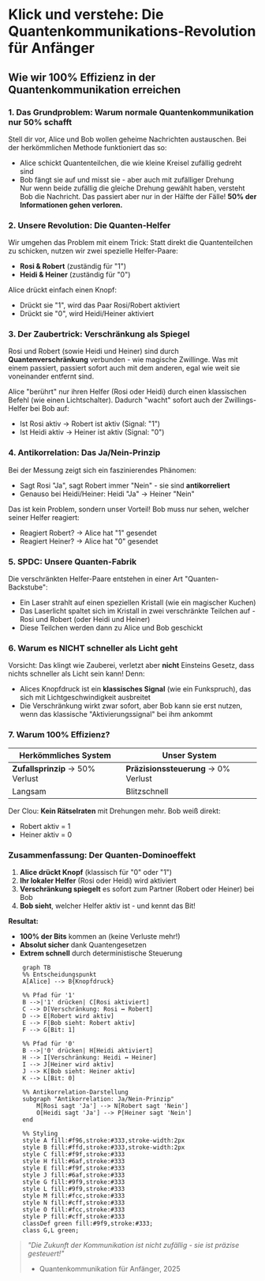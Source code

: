 # Klick und verstehe: Die Quantenkommunikations-Revolution für Anfänger  
## Wie wir 100% Effizienz in der Quantenkommunikation erreichen  

### 1. Das Grundproblem: Warum normale Quantenkommunikation nur 50% schafft  
Stell dir vor, Alice und Bob wollen geheime Nachrichten austauschen. Bei der herkömmlichen Methode funktioniert das so:  
- Alice schickt Quantenteilchen, die wie kleine Kreisel zufällig gedreht sind  
- Bob fängt sie auf und misst sie - aber auch mit zufälliger Drehung  
Nur wenn beide zufällig die gleiche Drehung gewählt haben, versteht Bob die Nachricht. Das passiert aber nur in der Hälfte der Fälle! **50% der Informationen gehen verloren.**  

### 2. Unsere Revolution: Die Quanten-Helfer  
Wir umgehen das Problem mit einem Trick: Statt direkt die Quantenteilchen zu schicken, nutzen wir zwei spezielle Helfer-Paare:  
- **Rosi & Robert** (zuständig für "1")  
- **Heidi & Heiner** (zuständig für "0")  

Alice drückt einfach einen Knopf:  
- Drückt sie "1", wird das Paar Rosi/Robert aktiviert  
- Drückt sie "0", wird Heidi/Heiner aktiviert  

### 3. Der Zaubertrick: Verschränkung als Spiegel  
Rosi und Robert (sowie Heidi und Heiner) sind durch **Quantenverschränkung** verbunden - wie magische Zwillinge. Was mit einem passiert, passiert sofort auch mit dem anderen, egal wie weit sie voneinander entfernt sind.  

Alice "berührt" nur ihren Helfer (Rosi oder Heidi) durch einen klassischen Befehl (wie einen Lichtschalter). Dadurch "wacht" sofort auch der Zwillings-Helfer bei Bob auf:  
- Ist Rosi aktiv → Robert ist aktiv (Signal: "1")  
- Ist Heidi aktiv → Heiner ist aktiv (Signal: "0")  

### 4. Antikorrelation: Das Ja/Nein-Prinzip  
Bei der Messung zeigt sich ein faszinierendes Phänomen:  
- Sagt Rosi "Ja", sagt Robert immer "Nein" - sie sind **antikorreliert**  
- Genauso bei Heidi/Heiner: Heidi "Ja" → Heiner "Nein"  

Das ist kein Problem, sondern unser Vorteil! Bob muss nur sehen, welcher seiner Helfer reagiert:  
- Reagiert Robert? → Alice hat "1" gesendet  
- Reagiert Heiner? → Alice hat "0" gesendet  

### 5. SPDC: Unsere Quanten-Fabrik  
Die verschränkten Helfer-Paare entstehen in einer Art "Quanten-Backstube":  
- Ein Laser strahlt auf einen speziellen Kristall (wie ein magischer Kuchen)  
- Das Laserlicht spaltet sich im Kristall in zwei verschränkte Teilchen auf - Rosi und Robert (oder Heidi und Heiner)  
- Diese Teilchen werden dann zu Alice und Bob geschickt  

### 6. Warum es NICHT schneller als Licht geht  
Vorsicht: Das klingt wie Zauberei, verletzt aber **nicht** Einsteins Gesetz, dass nichts schneller als Licht sein kann! Denn:  
- Alices Knopfdruck ist ein **klassisches Signal** (wie ein Funkspruch), das sich mit Lichtgeschwindigkeit ausbreitet  
- Die Verschränkung wirkt zwar sofort, aber Bob kann sie erst nutzen, wenn das klassische "Aktivierungssignal" bei ihm ankommt  

### 7. Warum 100% Effizienz?  

| Herkömmliches System       | Unser System               |  
|----------------------------|----------------------------|  
| **Zufallsprinzip** → 50% Verlust | **Präzisionssteuerung** → 0% Verlust |  
| Langsam                    | Blitzschnell               |  

Der Clou: **Kein Rätselraten** mit Drehungen mehr. Bob weiß direkt:  
- Robert aktiv = 1  
- Heiner aktiv = 0  

### Zusammenfassung: Der Quanten-Dominoeffekt  
1. **Alice drückt Knopf** (klassisch für "0" oder "1")  
2. **Ihr lokaler Helfer** (Rosi oder Heidi) wird aktiviert  
3. **Verschränkung spiegelt** es sofort zum Partner (Robert oder Heiner) bei Bob  
4. **Bob sieht**, welcher Helfer aktiv ist - und kennt das Bit!  

**Resultat:**  
- **100% der Bits** kommen an (keine Verluste mehr!)  
- **Absolut sicher** dank Quantengesetzen  
- **Extrem schnell** durch deterministische Steuerung  

```mermaid
    graph TB
    %% Entscheidungspunkt
    A[Alice] --> B{Knopfdruck}
    
    %% Pfad für '1'
    B -->|'1' drücken| C[Rosi aktiviert]
    C --> D[Verschränkung: Rosi ↔ Robert]
    D --> E[Robert wird aktiv]
    E --> F[Bob sieht: Robert aktiv]
    F --> G[Bit: 1]
    
    %% Pfad für '0'
    B -->|'0' drücken| H[Heidi aktiviert]
    H --> I[Verschränkung: Heidi ↔ Heiner]
    I --> J[Heiner wird aktiv]
    J --> K[Bob sieht: Heiner aktiv]
    K --> L[Bit: 0]
    
    %% Antikorrelation-Darstellung
    subgraph "Antikorrelation: Ja/Nein-Prinzip"
        M[Rosi sagt 'Ja'] --> N[Robert sagt 'Nein']
        O[Heidi sagt 'Ja'] --> P[Heiner sagt 'Nein']
    end
    
    %% Styling
    style A fill:#f96,stroke:#333,stroke-width:2px
    style B fill:#ffd,stroke:#333,stroke-width:2px
    style C fill:#f9f,stroke:#333
    style H fill:#6af,stroke:#333
    style E fill:#f9f,stroke:#333
    style J fill:#6af,stroke:#333
    style G fill:#9f9,stroke:#333
    style L fill:#9f9,stroke:#333
    style M fill:#fcc,stroke:#333
    style N fill:#cff,stroke:#333
    style O fill:#fcc,stroke:#333
    style P fill:#cff,stroke:#333
    classDef green fill:#9f9,stroke:#333;
    class G,L green;
```

> *"Die Zukunft der Kommunikation ist nicht zufällig - sie ist präzise gesteuert!"*  
> - Quantenkommunikation für Anfänger, 2025
